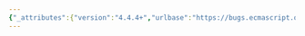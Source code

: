 ```yaml
---
{"_attributes":{"version":"4.4.4+","urlbase":"https://bugs.ecmascript.org/","maintainer":"dherman@mozilla.com"},"bug":{"bug_id":4494,"creation_ts":"2015-08-21 14:11:00 -0700","short_desc":"14.4.1 Early Errors: Missing rule for \"GeneratorDeclaration : function * (...\"","delta_ts":"2015-11-02 18:10:37 -0800","product":"ECMA-262 Edition 6","component":"technical issues","version":"unspecified","rep_platform":"All","op_sys":"All","bug_status":"RESOLVED","resolution":"FIXED","priority":"Normal","bug_severity":"normal","everconfirmed":true,"reporter":{"uid":"andrebargull","name":"André Bargull"},"assigned_to":{"uid":"allen","name":"Allen Wirfs-Brock"},"cc":"brterlso","long_desc":[{"commentid":14655,"comment_count":0,"who":{"uid":"andrebargull","name":"André Bargull"},"bug_when":"2015-08-21 14:11:39 -0700","thetext":"14.4.1 Static Semantics: Early Errors\n\n\nAdd missing early error restriction:\n\n---\nGeneratorDeclaration : function * ( FormalParameters ) { GeneratorBody }\n- It is a Syntax Error if HasDirectSuper of GeneratorDeclaration is true.\n---"},{"commentid":14885,"comment_count":1,"who":{"uid":"brterlso","name":"Brian Terlson"},"bug_when":"2015-11-02 18:10:37 -0800","thetext":"Fixed in ES2016 Draft (cdab871)."}]}}
---
```

